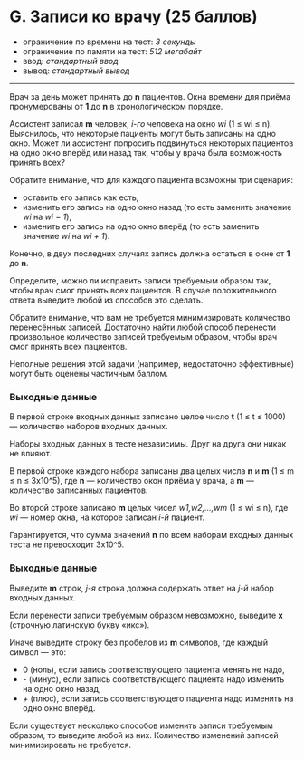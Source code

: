 # G. Записи ко врачу (25 баллов)
- ограничение по времени на тест: *3 секунды*
- ограничение по памяти на тест: *512 мегабайт*
- ввод: *стандартный ввод*
- вывод: *стандартный вывод*
***
Врач за день может принять до **n** пациентов. Окна времени для приёма пронумерованы от **1** до **n** в хронологическом порядке.

Ассистент записал **m** человек, *i-го* человека на окно *wi* (1 ≤ wi ≤ n). Выяснилось, что некоторые пациенты могут быть записаны на одно окно. Может ли ассистент попросить подвинуться некоторых пациентов на одно окно вперёд или назад так, чтобы у врача была возможность принять всех?

Обратите внимание, что для каждого пациента возможны три сценария:
- оставить его запись как есть,
- изменить его запись на одно окно назад (то есть заменить значение *wi* на *wi − 1*),
- изменить его запись на одно окно вперёд (то есть заменить значение *wi* на *wi + 1*).

Конечно, в двух последних случаях запись должна остаться в окне от **1** до **n**.

Определите, можно ли исправить записи требуемым образом так, чтобы врач смог принять всех пациентов. В случае положительного ответа выведите любой из способов это сделать.

Обратите внимание, что вам не требуется минимизировать количество перенесённых записей. Достаточно найти любой способ перенести произвольное количество записей требуемым образом, чтобы врач смог принять всех пациентов.

Неполные решения этой задачи (например, недостаточно эффективные) могут быть оценены частичным баллом.

### Выходные данные
В первой строке входных данных записано целое число **t** (1 ≤ t ≤ 1000) — количество наборов входных данных.

Наборы входных данных в тесте независимы. Друг на друга они никак не влияют.

В первой строке каждого набора записаны два целых числа **n** и **m** (1 ≤ m ≤ n ≤ 3x10^5), где **n** — количество окон приёма у врача, а **m** — количество записанных пациентов.

Во второй строке записано **m** целых чисел *w1,w2,…,wm* (1 ≤ wi ≤ n), где *wi* — номер окна, на которое записан *i-й* пациент.

Гарантируется, что сумма значений **n** по всем наборам входных данных теста не превосходит 3x10^5.

### Выходные данные
Выведите **m** строк, *j-я* строка должна содержать ответ на *j-й* набор входных данных.

Если перенести записи требуемым образом невозможно, выведите **x** (строчную латинскую букву «икс»).

Иначе выведите строку без пробелов из **m** символов, где каждый символ — это:

- 0 (ноль), если запись соответствующего пациента менять не надо,
- *-* (минус), если запись соответствующего пациента надо изменить на одно окно назад,
- *+* (плюс), если запись соответствующего пациента надо изменить на одно окно вперёд.

Если существует несколько способов изменить записи требуемым образом, то выведите любой из них. Количество изменений записей минимизировать не требуется.


